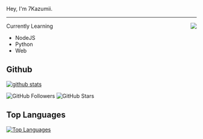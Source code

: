 
Hey, I'm 7Kazumii.

---

<a href="https://discord.com/users/1005921730918875177">
  <img src="https://lanyard-profile-readme.vercel.app/api/1005921730918875177?hideTimestamp=true&idleMessage=Just%20chillin'%20at%20the%20moment..." align="right" />
</a>

Currently Learning
  - NodeJS
  - Python
  - Web


## **Github**

[![github stats](https://github-readme-stats.vercel.app/api?username=7Kazumiii&show_icons=true&theme=dark)](https://github.com/7Kazumiii)

![GitHub Followers](https://img.shields.io/github/followers/7kazumiii?logo=Github&logoColor=3732ff&label=Followers&style=for-the-badge)
![GitHub Stars](https://img.shields.io/github/stars/7Kazumiii?logo=Github&logoColor=3732ff&label=STARS&style=for-the-badge )


## **Top Languages**

[![Top Languages](https://github-readme-stats.vercel.app/api/top-langs/?username=7Kazumiii&show_icons=true&theme=dark&layout=compact)](https://github.com/7Kazumiii)
